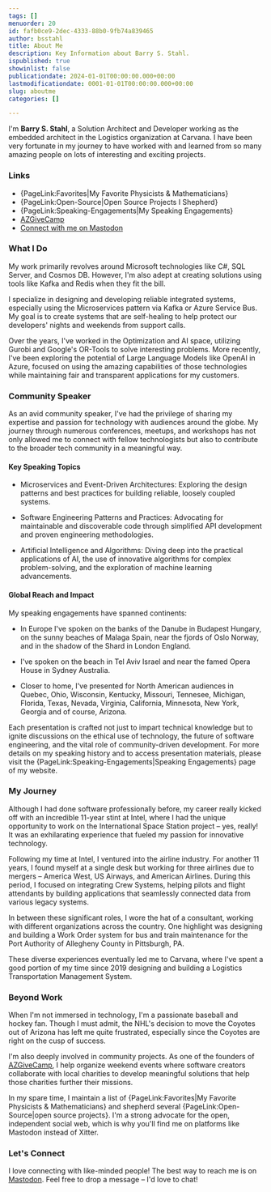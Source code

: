 ```yaml
---
tags: []
menuorder: 20
id: fafb0ce9-2dec-4333-88b0-9fb74a839465
author: bsstahl
title: About Me
description: Key Information about Barry S. Stahl.
ispublished: true
showinlist: false
publicationdate: 2024-01-01T00:00:00.000+00:00
lastmodificationdate: 0001-01-01T00:00:00.000+00:00
slug: aboutme
categories: []

---
```

I'm **Barry S. Stahl**, a Solution Architect and Developer working as the embedded architect in the Logistics organization at Carvana. I have been very fortunate in my journey to have worked with and learned from so many amazing people on lots of interesting and exciting projects.

### Links

* {PageLink:Favorites|My Favorite Physicists & Mathematicians}
* {PageLink:Open-Source|Open Source Projects I Shepherd}
* {PageLink:Speaking-Engagements|My Speaking Engagements}
* [AZGiveCamp](https://azgivecamp.org)
* [Connect with me on Mastodon](https://fosstodon.org/@bsstahl)

### What I Do

My work primarily revolves around Microsoft technologies like C#, SQL Server, and Cosmos DB. However, I'm also adept at creating solutions using tools like Kafka and Redis when they fit the bill.

I specialize in designing and developing reliable integrated systems, especially using the Microservices pattern via Kafka or Azure Service Bus. My goal is to create systems that are self-healing to help protect our developers' nights and weekends from support calls.

Over the years, I've worked in the Optimization and AI space, utilizing Gurobi and Google's OR-Tools to solve interesting problems. More recently, I've been exploring the potential of Large Language Models like OpenAI in Azure, focused on using the amazing capabilities of those technologies while maintaining fair and transparent applications for my customers.

### Community Speaker

As an avid community speaker, I've had the privilege of sharing my expertise and passion for technology with audiences around the globe. My journey through numerous conferences, meetups, and workshops has not only allowed me to connect with fellow technologists but also to contribute to the broader tech community in a meaningful way.

#### Key Speaking Topics

* Microservices and Event-Driven Architectures: Exploring the design patterns and best practices for building reliable, loosely coupled systems.

* Software Engineering Patterns and Practices: Advocating for maintainable and discoverable code through simplified API development and proven engineering methodologies.

* Artificial Intelligence and Algorithms: Diving deep into the practical applications of AI, the use of innovative algorithms for complex problem-solving, and the exploration of machine learning advancements.

#### Global Reach and Impact

My speaking engagements have spanned continents:

* In Europe I've spoken on the banks of the Danube in Budapest Hungary, on the sunny beaches of Malaga Spain, near the fjords of Oslo Norway, and in the shadow of the Shard in London England.

* I've spoken on the beach in Tel Aviv Israel and near the famed Opera House in Sydney Australia.

* Closer to home, I've presented for North American audiences in Quebec, Ohio, Wisconsin, Kentucky, Missouri, Tennesee, Michigan, Florida, Texas, Nevada, Virginia, California, Minnesota, New York, Georgia and of course, Arizona.

Each presentation is crafted not just to impart technical knowledge but to ignite discussions on the ethical use of technology, the future of software engineering, and the vital role of community-driven development. For more details on my speaking history and to access presentation materials, please visit the {PageLink:Speaking-Engagements|Speaking Engagements} page of my website.

### My Journey

Although I had done software professionally before, my career really kicked off with an incredible 11-year stint at Intel, where I had the unique opportunity to work on the International Space Station project – yes, really! It was an exhilarating experience that fueled my passion for innovative technology.

Following my time at Intel, I ventured into the airline industry. For another 11 years, I found myself at a single desk but working for three airlines due to mergers – America West, US Airways, and American Airlines. During this period, I focused on integrating Crew Systems, helping pilots and flight attendants by building applications that seamlessly connected data from various legacy systems.

In between these significant roles, I wore the hat of a consultant, working with different organizations across the country. One highlight was designing and building a Work Order system for bus and train maintenance for the Port Authority of Allegheny County in Pittsburgh, PA.

These diverse experiences eventually led me to Carvana, where I've spent a good portion of my time since 2019 designing and building a Logistics Transportation Management System.

### Beyond Work

When I'm not immersed in technology, I'm a passionate baseball and hockey fan. Though I must admit, the NHL's decision to move the Coyotes out of Arizona has left me quite frustrated, especially since the Coyotes are right on the cusp of success.

I'm also deeply involved in community projects. As one of the founders of [AZGiveCamp](https://azgivecamp.org), I help organize weekend events where software creators collaborate with local charities to develop meaningful solutions that help those charities further their missions.

In my spare time, I maintain a list of {PageLink:Favorites|My Favorite Physicists & Mathematicians} and shepherd several {PageLink:Open-Source|open source projects}. I'm a strong advocate for the open, independent social web, which is why you'll find me on platforms like Mastodon instead of Xitter.

### Let's Connect

I love connecting with like-minded people! The best way to reach me is on [Mastodon](https://fosstodon.org/@bsstahl). Feel free to drop a message – I'd love to chat!
